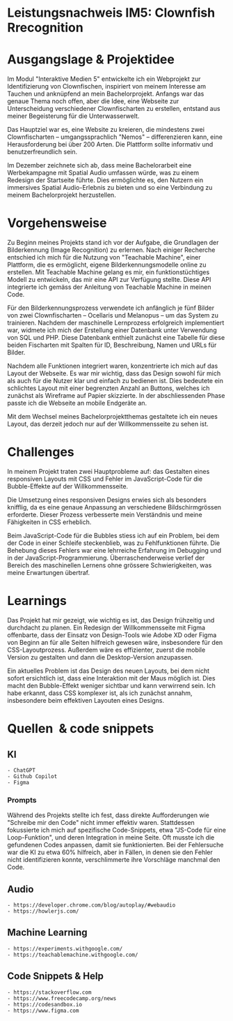  # Leistungsnachweis IM5: Clownfish Rrecognition 
 
 # Ausgangslage & Projektidee 
Im Modul "Interaktive Medien 5" entwickelte ich ein Webprojekt zur Identifizierung von Clownfischen, inspiriert von meinem Interesse am Tauchen und anknüpfend an mein Bachelorprojekt. Anfangs war das genaue Thema noch offen, aber die Idee, eine Webseite zur Unterscheidung verschiedener Clownfischarten zu erstellen, entstand aus meiner Begeisterung für die Unterwasserwelt.

Das Hauptziel war es, eine Website zu kreieren, die mindestens zwei Clownfischarten – umgangssprachlich "Nemos" – differenzieren kann, eine Herausforderung bei über 200 Arten. Die Plattform sollte informativ und benutzerfreundlich sein.

Im Dezember zeichnete sich ab, dass meine Bachelorarbeit eine Werbekampagne mit Spatial Audio umfassen würde, was zu einem Redesign der Startseite führte. Dies ermöglichte es, den Nutzern ein immersives Spatial Audio-Erlebnis zu bieten und so eine Verbindung zu meinem Bachelorprojekt herzustellen.

# Vorgehensweise
Zu Beginn meines Projekts stand ich vor der Aufgabe, die Grundlagen der Bilderkennung (Image Recognition) zu erlernen. Nach einiger Recherche entschied ich mich für die Nutzung von "Teachable Machine", einer Plattform, die es ermöglicht, eigene Bilderkennungsmodelle online zu erstellen. Mit Teachable Machine gelang es mir, ein funktionstüchtiges Modell zu entwickeln, das mir eine API zur Verfügung stellte. Diese API integrierte ich gemäss der Anleitung von Teachable Machine in meinen Code.

Für den Bilderkennungsprozess verwendete ich anfänglich je fünf Bilder von zwei Clownfischarten – Ocellaris und Melanopus – um das System zu trainieren. Nachdem der maschinelle Lernprozess erfolgreich implementiert war, widmete ich mich der Erstellung einer Datenbank unter Verwendung von SQL und PHP. Diese Datenbank enthielt zunächst eine Tabelle für diese beiden Fischarten mit Spalten für ID, Beschreibung, Namen und URLs für Bilder.

Nachdem alle Funktionen integriert waren, konzentrierte ich mich auf das Layout der Webseite. Es war mir wichtig, dass das Design sowohl für mich als auch für die Nutzer klar und einfach zu bedienen ist. Dies bedeutete ein schlichtes Layout mit einer begrenzten Anzahl an Buttons, welches ich zunächst als Wireframe auf Papier skizzierte. In der abschliessenden Phase passte ich die Webseite an mobile Endgeräte an.

Mit dem Wechsel meines Bachelorprojektthemas gestaltete ich ein neues Layout, das derzeit jedoch nur auf der Willkommensseite zu sehen ist.

# Challenges
In meinem Projekt traten zwei Hauptprobleme auf: das Gestalten eines responsiven Layouts mit CSS und Fehler im JavaScript-Code für die Bubble-Effekte auf der Willkommensseite.

Die Umsetzung eines responsiven Designs erwies sich als besonders knifflig, da es eine genaue Anpassung an verschiedene Bildschirmgrössen erforderte. Dieser Prozess verbesserte mein Verständnis und meine Fähigkeiten in CSS erheblich.

Beim JavaScript-Code für die Bubbles stiess ich auf ein Problem, bei dem der Code in einer Schleife steckenblieb, was zu Fehlfunktionen führte. Die Behebung dieses Fehlers war eine lehrreiche Erfahrung im Debugging und in der JavaScript-Programmierung.
Überraschenderweise verlief der Bereich des maschinellen Lernens ohne grössere Schwierigkeiten, was meine Erwartungen übertraf.

# Learnings
Das Projekt hat mir gezeigt, wie wichtig es ist, das Design frühzeitig und durchdacht zu planen. Ein Redesign der Willkommensseite mit Figma offenbarte, dass der Einsatz von Design-Tools wie Adobe XD oder Figma von Beginn an für alle Seiten hilfreich gewesen wäre, insbesondere für den CSS-Layoutprozess. Außerdem wäre es effizienter, zuerst die mobile Version zu gestalten und dann die Desktop-Version anzupassen.

Ein aktuelles Problem ist das Design des neuen Layouts, bei dem nicht sofort ersichtlich ist, dass eine Interaktion mit der Maus möglich ist. Dies macht den Bubble-Effekt weniger sichtbar und kann verwirrend sein. Ich habe erkannt, dass CSS komplexer ist, als ich zunächst annahm, insbesondere beim effektiven Layouten eines Designs.

# Quellen  & code snippets 

## KI 
    - ChatGPT 
    - Github Copilot 
    - Figma 
   ### Prompts
   Während des Projekts stellte ich fest, dass direkte Aufforderungen wie "Schreibe mir den Code" nicht immer effektiv waren. Stattdessen fokussierte ich mich auf spezifische Code-Snippets, etwa "JS-Code für eine Loop-Funktion", und deren Integration in meine Seite. Oft musste ich die gefundenen Codes anpassen, damit sie funktionierten. Bei der Fehlersuche war die KI zu etwa 60% hilfreich, aber in Fällen, in denen sie den Fehler nicht identifizieren konnte, verschlimmerte ihre Vorschläge manchmal den Code.
 
## Audio 
    - https://developer.chrome.com/blog/autoplay/#webaudio 
    - https://howlerjs.com/

## Machine Learning
    - https://experiments.withgoogle.com/
    - https://teachablemachine.withgoogle.com/

## Code Snippets & Help 
    - https://stackoverflow.com
    - https://www.freecodecamp.org/news
    - https://codesandbox.io
    - https://www.figma.com

    

 
 
 

